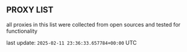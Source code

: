 ## PROXY LIST

all proxies in this list were collected from open sources and tested for functionality

last update: `2025-02-11 23:36:33.657784+00:00` UTC